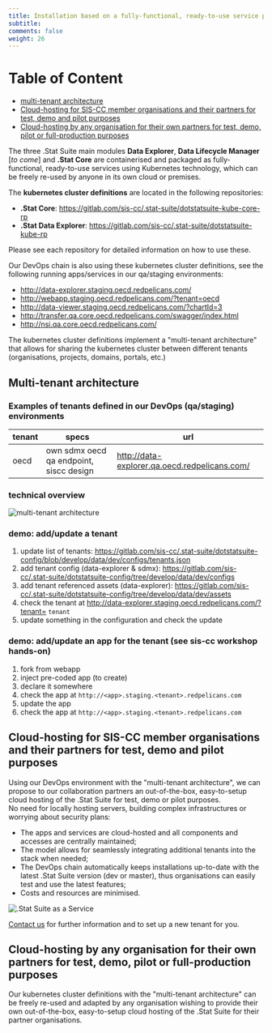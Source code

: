 ```yaml
---
title: Installation based on a fully-functional, ready-to-use service package
subtitle: 
comments: false
weight: 26
---
```


# Table of Content
- [multi-tenant architecture](#multi-tenant-architecture)
- [Cloud-hosting for SIS-CC member organisations and their partners for test, demo and pilot purposes](#cloud-hosting-for-sis-cc-member-organisations-and-their-partners-for-test-demo-and-pilot-purposes)
- [Cloud-hosting by any organisation for their own partners for test, demo, pilot or full-production purposes](#cloud-hosting-by-any-organisation-for-their-own-partners-for-test-demo-pilot-or-full-production-purposes)


The three .Stat Suite main modules **Data Explorer**, **Data Lifecycle Manager** [*to come*] and **.Stat Core** are containerised and packaged as fully-functional, ready-to-use services using Kubernetes technology, which can be freely re-used by anyone in its own cloud or premises.

The **kubernetes cluster definitions** are located in the following repositories:

- **.Stat Core**: https://gitlab.com/sis-cc/.stat-suite/dotstatsuite-kube-core-rp
- **.Stat Data Explorer**:  https://gitlab.com/sis-cc/.stat-suite/dotstatsuite-kube-rp

Please see each repository for detailed information on how to use these.

Our DevOps chain is also using these kubernetes cluster definitions, see the following running apps/services in our qa/staging environments:

* http://data-explorer.staging.oecd.redpelicans.com/
* http://webapp.staging.oecd.redpelicans.com/?tenant=oecd
* http://data-viewer.staging.oecd.redpelicans.com/?chartId=3
* http://transfer.qa.core.oecd.redpelicans.com/swagger/index.html
* http://nsi.qa.core.oecd.redpelicans.com/


The kubernetes cluster definitions implement a "multi-tenant architecture" that allows for sharing the kubernetes cluster between different tenants (organisations, projects, domains, portals, etc.)


## Multi-tenant architecture

### Examples of tenants defined in our DevOps (qa/staging) environments

|tenant|specs|url|
|---|---|---|
|oecd|own sdmx oecd qa endpoint, siscc design|http://data-explorer.qa.oecd.redpelicans.com/|


### technical overview
![multi-tenant architecture](/images/multi-tenant_architecture.png)

<!---```mermaid
graph LR
id1(browser)
id2((internet))
id3[proxy]
id4((data-explorer))
id12((share-viewer))
id5[search]
id6[share]
id7[config]
id8[solr]
id9(redis)
id10(redis)
id11((x))
id13[sdmx/nsi]
id14[transfer]
id15(mssql)

id1 -> id2
id2 -> id3
subgraph oecd cluster on GCP
id3 ->|app & tenant| id11
id3 ->|assets| id7
id11 -> id4
id11 -> id5
id11 -> id6
id11 -> id12
id4 -> id7
id5 -> id7
id5 -> id8
id5 -> id9
id6 -> id7
id6 -> id10
id12 -> id7
end
id2 -> id13
id2 -> id14
subgraph oecd cluster on GCP
id13 -> id15
id14 -> id15
end
```--->

### demo: add/update a tenant

1. update list of tenants: https://gitlab.com/sis-cc/.stat-suite/dotstatsuite-config/blob/develop/data/dev/configs/tenants.json
1. add tenant config (data-explorer & sdmx): https://gitlab.com/sis-cc/.stat-suite/dotstatsuite-config/tree/develop/data/dev/configs
1. add tenant referenced assets (data-explorer): https://gitlab.com/sis-cc/.stat-suite/dotstatsuite-config/tree/develop/data/dev/assets
1. check the tenant at http://data-explorer.staging.oecd.redpelicans.com/?tenant= `tenant`
1. update something in the configuration and check the update

### demo: add/update an app for the tenant (see sis-cc workshop hands-on)

1. fork from webapp
1. inject pre-coded app (to create)
1. declare it somewhere
1. check the app at `http://<app>.staging.<tenant>.redpelicans.com`
1. update the app
1. check the app at `http://<app>.staging.<tenant>.redpelicans.com`


## Cloud-hosting for SIS-CC member organisations and their partners for test, demo and pilot purposes

Using our DevOps environment with the "multi-tenant architecture", we can propose to our collaboration partners an out-of-the-box, easy-to-setup cloud hosting of the .Stat Suite for test, demo or pilot purposes.<br>
No need for locally hosting servers, building complex infrastructures or worrying about security plans:

* The apps and services are cloud-hosted and all components and accesses are centrally maintained;
* The model allows for seamlessly integrating additional tenants into the stack when needed;
* The DevOps chain automatically keeps installations up-to-date with the latest .Stat Suite version (dev or master), thus organisations can easily test and use the latest features;
* Costs and resources are minimised.

![.Stat Suite as a Service](/images/as-a-service.png)

[Contact us](mailto:contact@siscc.org) for further information and to set up a new tenant for you.


## Cloud-hosting by any organisation for their own partners for test, demo, pilot or full-production purposes

Our kubernetes cluster definitions with the "multi-tenant architecture" can be freely re-used and adapted by any organisation wishing to provide their own out-of-the-box, easy-to-setup cloud hosting of the .Stat Suite for their partner organisations.
 
